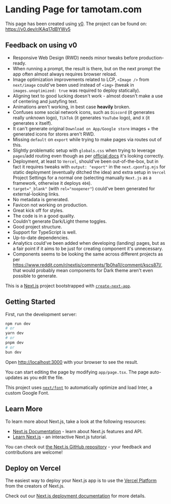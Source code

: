 # Landing Page for tamotam.com

This page has been created using [v0](https://v0.dev). The project can be found on: https://v0.dev/r/KAq17dBYWv5

## Feedback on using v0

- Responsive Web Design (RWD) needs minor tweaks before production-ready.
- When running a prompt, the result is there, but on the next prompt the app often almost always requires browser reload.
- Image optimization improvements related to LCP, `<Image />` from `next/image` could've been used instead of `<img>` (tweak in `images.unoptimized: true` was required to deploy statically).
- Aligning text to good lucking doesn't work - almost doesn't make a use of centering and justyfing text.
- Animations aren't working, in best case **heavily** broken.
- Confuses some social network icons, such as `Discord` (it generates really unknown logo), `TikTok` (it generates `YouTube` logo), and `X` (it generates x itself).
- It can't generate original `Download on App/Google store` images + the generated icons for stores aren't RWD.
- Missing `default` on `export` while trying to make pages via routes out of this.
- Slightly problematic setup with `globals.css` when trying to leverage `pages`/add routing even though as per [official docs](https://nextjs.org/docs/app/building-your-application/styling/tailwind-css#importing-styles) it's looking correctly.
- Deployment, at least to `Vercel`, should've been out-of-the-box, but in fact it requires tweaks with `output: "export"` in the `next.cponfig.mjs` for static deployment (eventually ditched the idea) and extra setup in `Vercel` Project Settings for a normal one (selecting manually `Next.js` as a framework, otherwise it deploys `404`).
- `target="_blank"` (with `rel="noopener"`) could've been generated for external-looking links.
- No metadata is generated.
- Favicon not working on production.
- Great kick off for styles.
- The code is in a good quality.
- Couldn't generate Dark/Light theme toggles.
- Good project structure.
- Support for TypeScript is well.
- Up-to-date dependencies.
- Analytics could've been added when developing (landing) pages, but as a fair point if it aims to be just for creating component it's unnecessary.
- Components seems to be looking the same across different projects as per https://www.reddit.com/r/nextjs/comments/1b0ha1l/comment/kscs87l/, that would probably mean components for Dark theme aren't even possible to generate.

This is a [Next.js](https://nextjs.org/) project bootstrapped with [`create-next-app`](https://github.com/vercel/next.js/tree/canary/packages/create-next-app).

## Getting Started

First, run the development server:

```bash
npm run dev
# or
yarn dev
# or
pnpm dev
# or
bun dev
```

Open [http://localhost:3000](http://localhost:3000) with your browser to see the result.

You can start editing the page by modifying `app/page.tsx`. The page auto-updates as you edit the file.

This project uses [`next/font`](https://nextjs.org/docs/basic-features/font-optimization) to automatically optimize and load Inter, a custom Google Font.

## Learn More

To learn more about Next.js, take a look at the following resources:

- [Next.js Documentation](https://nextjs.org/docs) - learn about Next.js features and API.
- [Learn Next.js](https://nextjs.org/learn) - an interactive Next.js tutorial.

You can check out [the Next.js GitHub repository](https://github.com/vercel/next.js/) - your feedback and contributions are welcome!

## Deploy on Vercel

The easiest way to deploy your Next.js app is to use the [Vercel Platform](https://vercel.com/new?utm_medium=default-template&filter=next.js&utm_source=create-next-app&utm_campaign=create-next-app-readme) from the creators of Next.js.

Check out our [Next.js deployment documentation](https://nextjs.org/docs/deployment) for more details.
